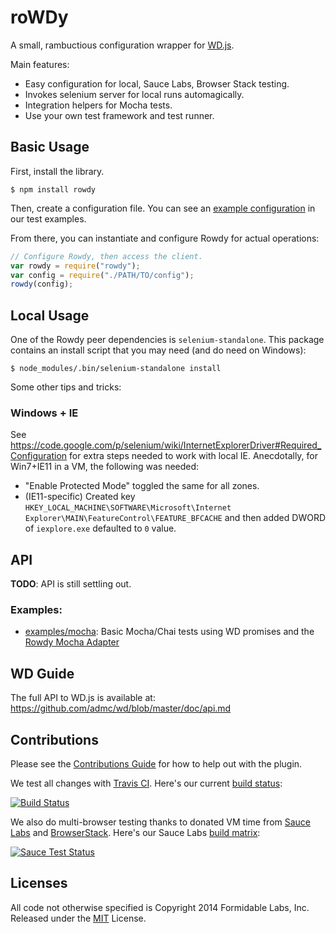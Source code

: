 roWDy
=====

A small, rambuctious configuration wrapper for
[WD.js](https://github.com/admc/wd).

Main features:

* Easy configuration for local, Sauce Labs, Browser Stack testing.
* Invokes selenium server for local runs automagically.
* Integration helpers for Mocha tests.
* Use your own test framework and test runner.

## Basic Usage

First, install the library.

```
$ npm install rowdy
```

Then, create a configuration file. You can see an
[example configuration](./examples/mocha/config.js) in our test examples.

From there, you can instantiate and configure Rowdy for actual operations:

```js
// Configure Rowdy, then access the client.
var rowdy = require("rowdy");
var config = require("./PATH/TO/config");
rowdy(config);
```

## Local Usage

One of the Rowdy peer dependencies is `selenium-standalone`. This package
contains an install script that you may need (and do need on Windows):

```
$ node_modules/.bin/selenium-standalone install
```

Some other tips and tricks:

### Windows + IE

See https://code.google.com/p/selenium/wiki/InternetExplorerDriver#Required_Configuration
for extra steps needed to work with local IE. Anecdotally, for Win7+IE11 in a
VM, the following was needed:

* "Enable Protected Mode" toggled the same for all zones.
* (IE11-specific) Created key
  `HKEY_LOCAL_MACHINE\SOFTWARE\Microsoft\Internet Explorer\MAIN\FeatureControl\FEATURE_BFCACHE`
  and then added DWORD of `iexplore.exe` defaulted to `0` value.

## API

**TODO**: API is still settling out.

### Examples:

* [examples/mocha](./examples/mocha): Basic Mocha/Chai tests using WD promises
  and the [Rowdy Mocha Adapter](./adapters/mocha.js)

## WD Guide

The full API to WD.js is available at:
https://github.com/admc/wd/blob/master/doc/api.md

## Contributions

Please see the [Contributions Guide](./CONTRIBUTING.md) for how to help out
with the plugin.

We test all changes with [Travis CI][trav]. Here's our current
[build status][trav_site]:

[![Build Status][trav_img]][trav_site]

[trav]: https://travis-ci.org/
[trav_img]: https://travis-ci.org/FormidableLabs/rowdy.svg
[trav_site]: https://travis-ci.org/FormidableLabs/rowdy
[trav_cfg]: ./.travis.yml

We also do multi-browser testing thanks to donated VM time from
[Sauce Labs][sauce] and [BrowserStack][bs].
Here's our Sauce Labs [build matrix][sauce_site]:

[![Sauce Test Status][sauce_img]][sauce_site]

[sauce]: https://saucelabs.com
[sauce_img]: https://saucelabs.com/browser-matrix/rowdy.svg
[sauce_site]: https://saucelabs.com/u/rowdy
[bs]: http://www.browserstack.com/

## Licenses
All code not otherwise specified is Copyright 2014 Formidable Labs, Inc.
Released under the [MIT](./LICENSE.txt) License.
